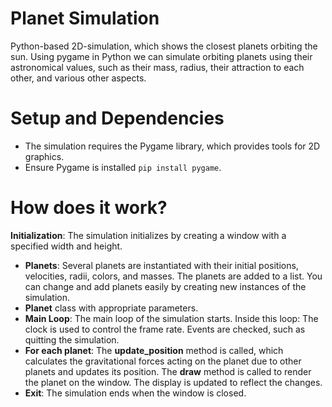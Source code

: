 # Planet Simulation
Python-based 2D-simulation, which shows the closest planets orbiting the sun. Using pygame in Python we can simulate orbiting planets using their astronomical values, such as their mass, radius, their attraction to each other, and various other aspects.

# Setup and Dependencies
- The simulation requires the Pygame library, which provides tools for 2D graphics.
- Ensure Pygame is installed ```pip install pygame```.
# How does it work?
**Initialization**: The simulation initializes by creating a window with a specified width and height.
- **Planets**: Several planets are instantiated with their initial positions, velocities, radii, colors, and masses. The planets are added to a list. You can change and add planets easily by creating new instances of the simulation.
- **Planet** class with appropriate parameters.
- **Main Loop**: The main loop of the simulation starts. Inside this loop:
The clock is used to control the frame rate.
Events are checked, such as quitting the simulation.
- **For each planet**:
The **update_position** method is called, which calculates the gravitational forces acting on the planet due to other planets and updates its position.
The **draw** method is called to render the planet on the window.
The display is updated to reflect the changes.
- **Exit**: The simulation ends when the window is closed.

